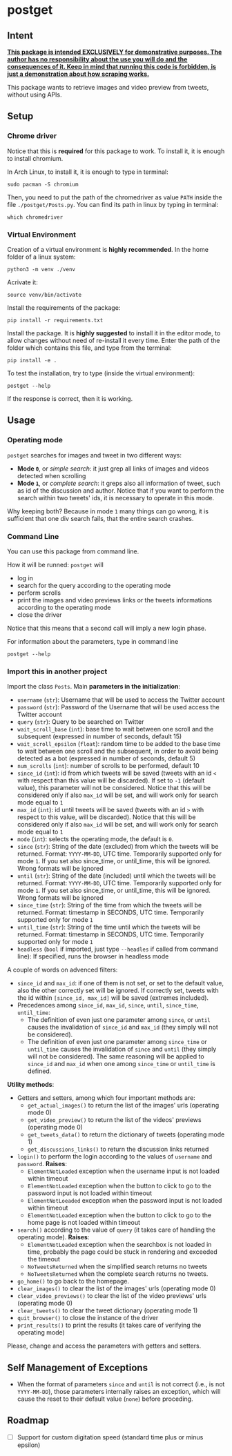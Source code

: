 # postget
## Intent
<u>**This package is intended EXCLUSIVELY for demonstrative purposes. The author has no responsibility about the use you will do and the consequences of it. Keep in mind that running this code is forbidden, is just a demonstration about how scraping works.**</u>

This package wants to retrieve images and video preview from tweets, without using APIs.

## Setup

### Chrome driver
Notice that this is **required** for this package to work. To install it, it is enough to install chromium.

In Arch Linux, to install it, it is enough to type in terminal:
```
sudo pacman -S chromium
```
Then, you need to put the path of the chromedriver as value `PATH` inside the file `./postget/Posts.py`. You can find its path in linux by typing in terminal:
```
which chromedriver
```

### Virtual Environment
Creation of a virtual environment is **highly recommended**. In the home folder of a linux system:
```
python3 -m venv ./venv
```
Acrivate it:
```
source venv/bin/activate
```
Install the requirements of the package:
```
pip install -r requirements.txt
```
Install the package. It is **highly suggested** to install it in the editor mode, to allow changes without need of re-install it every time. Enter the path of the folder which contains this file, and type from the terminal:
```
pip install -e .
```
To test the installation, try to type (inside the virtual environment):
```
postget --help
```
If the response is correct, then it is working.

## Usage

### Operating mode

`postget` searches for images and tweet in two different ways:
- **Mode `0`**, or *simple search*: it just grep all links of images and videos detected when scrolling
- **Mode `1`**, or *complete search*: it greps also all information of tweet, such as id of the discussion and author. Notice that if you want to perform the search within two tweets' ids, it is necessary to operate in this mode.

Why keeping both? Because in mode `1` many things can go wrong, it is sufficient that one div search fails, that the entire search crashes. 

### Command Line
You can use this package from command line.

How it will be runned: `postget` will
- log in
- search for the query according to the operating mode
- perform scrolls
- print the images and video previews links or the tweets informations according to the operating mode
- close the driver

Notice that this means that a second call will imply a new login phase.

For information about the parameters, type in command line
```
postget --help
```

### Import this in another project
Import the class `Posts`. Main **parameters in the initialization**:
- `username` (`str`): Username that will be used to access the Twitter account
- `password` (`str`): Password of the Username that will be used access the Twitter account
- `query` (`str`): Query to be searched on Twitter
- `wait_scroll_base` (`int`): base time to wait between one scroll and the subsequent (expressed in number of seconds, default 15)
- `wait_scroll_epsilon` (`float`): random time to be added to the base time to wait between one scroll and the subsequent, in order to avoid being detected as a bot (expressed in number of seconds, default 5)
- `num_scrolls` (`int`): number of scrolls to be performed, default 10
- `since_id` (`int`): id from which tweets will be saved (tweets with an id `<` with respect than this value will be discarded). If set to `-1` (default value), this parameter will not be considered. Notice that this will be considered only if also `max_id` will be set, and will work only for search mode equal to `1`
- `max_id` (`int`): id until tweets will be saved (tweets with an id `>` with respect to this value, will be discarded). Notice that this will be considered only if also `max_id` will be set, and will work only for search mode equal to `1`
- `mode` (`int`): selects the operating mode, the default is `0`.
- `since` (`str`): String of the date (excluded) from which the tweets will be returned. Format: `YYYY-MM-DD`, UTC time. Temporarily supported only for mode `1`. If you set also since_time, or until_time, this will be ignored. Wrong formats will be ignored
- `until` (`str`): String of the date (included) until which the tweets will be returned. Format: `YYYY-MM-DD`, UTC time. Temporarily supported only for mode `1`. If you set also since_time, or until_time, this will be ignored. Wrong formats will be ignored
- `since_time` (`str`): String of the time from which the tweets will be returned. Format: timestamp in SECONDS, UTC time. Temporarily supported only for mode `1`
- `until_time` (`str`): String of the time until which the tweets will be returned. Format: timestamp in SECONDS, UTC time. Temporarily supported only for mode `1`
- `headless` (`bool` if imported, just type `--headles` if called from command line): If specified, runs the browser in headless mode

A couple of words on advenced filters:

- `since_id` and `max_id`: if one of them is not set, or set to the default value, also the other correctly set will be ignored. If correctly set, tweets with the id within `[since_id, max_id]` will be saved (extremes included).
- Precedences among `since_id`, `max_id`, `since`, `until`, `since_time`, `until_time`:
    - The definition of even just one parameter among `since`, or `until` causes the invalidation of `since_id` and `max_id` (they simply will not be considered).
    - The definition of even just one parameter among `since_time` or `until_time` causes the invalidation of `since` and `until` (they simply will not be considered). The same reasoning will be applied to `since_id` and `max_id` when one among `since_time` or `until_time` is defined.

**Utility methods**:
- Getters and setters, among which four important methods are:
    - `get_actual_images()` to return the list of the images' urls (operating mode 0)
    - `get_video_preview()` to return the list of the videos' previews (operating mode 0)
    - `get_tweets_data()` to return the dictionary of tweets (operating mode 1)
    - `get_discussions_links()` to return the discussion links returned
- `login()` to perform the login according to the values of `username` and `password`. **Raises**:
    - `ElementNotLoaded` exception when the username input is not loaded within timeout
    - `ElementNotLoaded` exception when the button to click to go to the password input is not loaded within timeout
    - `ElementNotLoeaded` exception when the password input is not loaded within timeout
    - `ElementNotLoaded` exception when the button to click to go to the home page is not loaded within timeout
- `search()` according to the value of `query` (it takes care of handling the operating mode). **Raises**:
    - `ElementNotLoaded` exception when the searchbox is not loaded in time, probably the page could be stuck in rendering and exceeded the timeout
    - `NoTweetsReturned` when the simplified search returns no tweets
    - `NoTweetsReturned` when the complete search returns no tweets.
- `go_home()` to go back to the homepage.
- `clear_images()` to clear the list of the images' urls (operating mode 0)
- `clear_video_previews()` to clear the list of the video previews' urls (operating mode 0)
- `clear_tweets()` to clear the tweet dictionary (operating mode 1)
- `quit_browser()` to close the instance of the driver
- `print_results()` to print the results (it takes care of verifying the operating mode)

Please, change and access the parameters with getters and setters.

## Self Management of Exceptions
- When the format of parameters `since` and `until` is not correct (i.e., is not `YYYY-MM-DD`), those parameters internally raises an exception, which will cause the reset to their default value (`none`) before proceding.

## Roadmap

- [ ] Support for custom digitation speed (standard time plus or minus epsilon)
